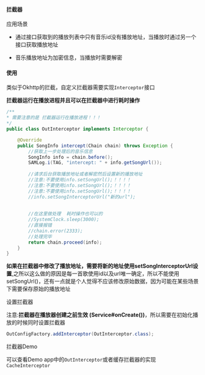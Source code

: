 #### 拦截器

应用场景

- 通过接口获取到的播放列表中只有音乐id没有播放地址，当播放时通过另一个接口获取播放地址

- 音乐播放地址为加密信息，当播放时需要解密

#### 使用

类似于Okhttp的拦截，自定义拦截器需要实现`Interceptor`接口

**拦截器运行在播放进程并且可以在拦截器中进行耗时操作**

```java
/**
* 需要注意的是 拦截器运行在播放进程！！！
*/
public class OutInterceptor implements Interceptor {

    @Override
    public SongInfo intercept(Chain chain) throws Exception {
        //获取上一步处理后的音乐信息
        SongInfo info = chain.before();
        SAMLog.i(TAG, "intercept: " + info.getSongUrl());
        
        //请求后台获取播放地址或者解密然后设置新的播放地址
        //注意:不要使用info.setSongUrl();！！！！
        //注意:不要使用info.setSongUrl();！！！！
        //注意:不要使用info.setSongUrl();！！！！
        //info.setSongInterceptorUrl("新的url");
        
        
        //在这里做处理  耗时操作也可以的
        //SystemClock.sleep(3000);
        //直接报错
        //chain.error(2333);
        //处理完毕
        return chain.proceed(info);
    }
}
```
**如果在拦截器中修改了播放地址，需要将新的地址使用setSongInterceptorUrl设置**,之所以这么做的原因是每一首歌使用id以及url唯一确定，所以不能使用setSongUrl()，还有一点就是个人觉得不应该修改原始数据，因为可能在某些场景下需要保存原始的播放地址


设置拦截器

注意:**拦截器在播放器创建之前生效 (Service#onCreate())**，所以需要在初始化播放的时候同时设置拦截器

```java
OutConfigFactory.addInterceptor(OutInterceptor.class);
```

拦截器Demo

可以查看Demo app中的`OutInterceptor`或者缓存拦截器的实现`CacheInterceptor`